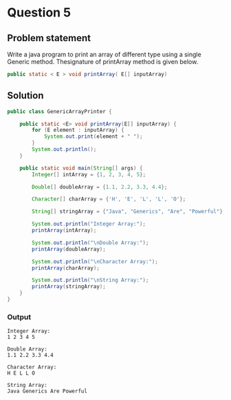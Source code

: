 # Question 5
## Problem statement
Write a java program to print an array of different type using a single Generic method. Thesignature of printArray method is given below.
```java
public static < E > void printArray( E[] inputArray)
```

## Solution
```java
public class GenericArrayPrinter {

    public static <E> void printArray(E[] inputArray) {
        for (E element : inputArray) {
            System.out.print(element + " ");
        }
        System.out.println();
    }

    public static void main(String[] args) {
        Integer[] intArray = {1, 2, 3, 4, 5};

        Double[] doubleArray = {1.1, 2.2, 3.3, 4.4};

        Character[] charArray = {'H', 'E', 'L', 'L', 'O'};

        String[] stringArray = {"Java", "Generics", "Are", "Powerful"};

        System.out.println("Integer Array:");
        printArray(intArray);

        System.out.println("\nDouble Array:");
        printArray(doubleArray);

        System.out.println("\nCharacter Array:");
        printArray(charArray);

        System.out.println("\nString Array:");
        printArray(stringArray);
    }
}
```

### Output
```
Integer Array:
1 2 3 4 5 

Double Array:
1.1 2.2 3.3 4.4 

Character Array:
H E L L O 

String Array:
Java Generics Are Powerful
```